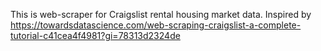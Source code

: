 This is web-scraper for Craigslist rental housing market data.
Inspired by https://towardsdatascience.com/web-scraping-craigslist-a-complete-tutorial-c41cea4f4981?gi=78313d2324de
